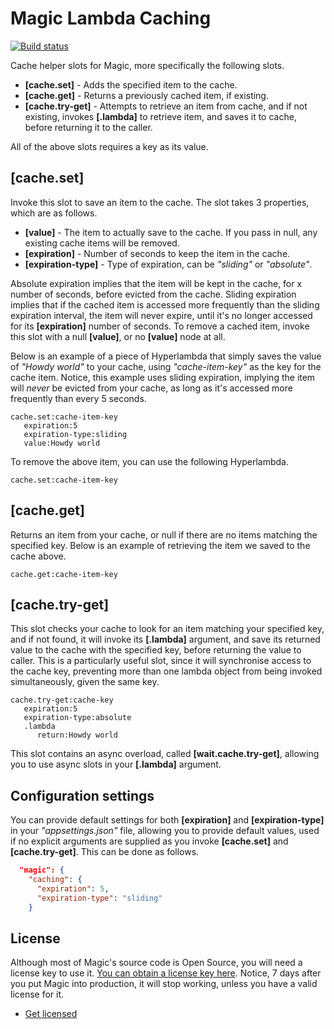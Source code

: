 
# Magic Lambda Caching

[![Build status](https://travis-ci.org/polterguy/magic.lambda.caching.svg?master)](https://travis-ci.org/polterguy/magic.lambda.caching)

Cache helper slots for Magic, more specifically the following slots.

* __[cache.set]__ - Adds the specified item to the cache.
* __[cache.get]__ - Returns a previously cached item, if existing.
* __[cache.try-get]__ - Attempts to retrieve an item from cache, and if not existing, invokes __[.lambda]__ to retrieve item, and saves it to cache, before returning it to the caller.

All of the above slots requires a key as its value.

## [cache.set]

Invoke this slot to save an item to the cache. The slot takes 3 properties, which are as follows.

* __[value]__ - The item to actually save to the cache. If you pass in null, any existing cache items will be removed.
* __[expiration]__ - Number of seconds to keep the item in the cache.
* __[expiration-type]__ - Type of expiration, can be _"sliding"_ or _"absolute"_.

Absolute expiration implies that the item will be kept in the cache, for x number of seconds, before
evicted from the cache. Sliding expiration implies that if the cached item is accessed more frequently
than the sliding expiration interval, the item will never expire, until it's no longer accessed for
its **[expiration]** number of seconds. To remove a cached item, invoke this slot with a null **[value]**,
or no **[value]** node at all.

Below is an example of a piece of Hyperlambda that simply saves the value of _"Howdy world"_ to your
cache, using _"cache-item-key"_ as the key for the cache item. Notice, this example uses sliding expiration,
implying the item will _never_ be evicted from your cache, as long as it's accessed more frequently than
every 5 seconds.

```
cache.set:cache-item-key
   expiration:5
   expiration-type:sliding
   value:Howdy world
```

To remove the above item, you can use the following Hyperlambda.

```
cache.set:cache-item-key
```

## [cache.get]

Returns an item from your cache, or null if there are no items matching the specified key. Below is an
example of retrieving the item we saved to the cache above.

```
cache.get:cache-item-key
```

## [cache.try-get]

This slot checks your cache to look for an item matching your specified key, and if not found, it will
invoke its **[.lambda]** argument, and save its returned value to the cache with the specified key,
before returning the value to caller. This is a particularly useful slot, since it will synchronise
access to the cache key, preventing more than one lambda object from being invoked simultaneously,
given the same key.

```
cache.try-get:cache-key
   expiration:5
   expiration-type:absolute
   .lambda
      return:Howdy world
```

This slot contains an async overload, called **[wait.cache.try-get]**, allowing you to use async
slots in your **[.lambda]** argument.

## Configuration settings

You can provide default settings for both **[expiration]** and **[expiration-type]** in
your _"appsettings.json"_ file, allowing you to provide default values, used if no explicit arguments
are supplied as you invoke **[cache.set]** and **[cache.try-get]**. This can be done as follows.

```json
  "magic": {
    "caching": {
      "expiration": 5,
      "expiration-type": "sliding"
    }
```

## License

Although most of Magic's source code is Open Source, you will need a license key to use it.
[You can obtain a license key here](https://servergardens.com/buy/).
Notice, 7 days after you put Magic into production, it will stop working, unless you have a valid
license for it.

* [Get licensed](https://servergardens.com/buy/)
